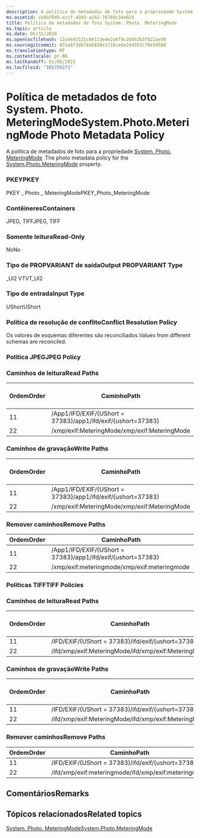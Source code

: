 ```yaml
---
description: A política de metadados de foto para a propriedade System. Photo. MeteringMode.
ms.assetid: cb0bf0d5-eccf-4345-a242-76769c34e02d
title: Política de metadados de foto System. Photo. MeteringMode
ms.topic: article
ms.date: 05/31/2018
ms.openlocfilehash: 12a4443521c84113e4e2a6f4c2b9b2b3f822ae90
ms.sourcegitcommit: 831e8f3db78ab820e1710cede244553c70e50500
ms.translationtype: MT
ms.contentlocale: pt-BR
ms.lasthandoff: 01/08/2021
ms.locfileid: "105759271"
---
```

# <a name="systemphotometeringmode-photo-metadata-policy"></a><span data-ttu-id="14ebf-103">Política de metadados de foto System. Photo. MeteringMode</span><span class="sxs-lookup"><span data-stu-id="14ebf-103">System.Photo.MeteringMode Photo Metadata Policy</span></span>

<span data-ttu-id="14ebf-104">A política de metadados de foto para a propriedade [System. Photo. MeteringMode](../properties/props-system-photo-meteringmode.md) .</span><span class="sxs-lookup"><span data-stu-id="14ebf-104">The photo metadata policy for the [System.Photo.MeteringMode](../properties/props-system-photo-meteringmode.md) property.</span></span>

### <a name="pkey"></a><span data-ttu-id="14ebf-105">PKEY</span><span class="sxs-lookup"><span data-stu-id="14ebf-105">PKEY</span></span>

<span data-ttu-id="14ebf-106">PKEY \_ Photo \_ MeteringMode</span><span class="sxs-lookup"><span data-stu-id="14ebf-106">PKEY\_Photo\_MeteringMode</span></span>

### <a name="containers"></a><span data-ttu-id="14ebf-107">Contêineres</span><span class="sxs-lookup"><span data-stu-id="14ebf-107">Containers</span></span>

<span data-ttu-id="14ebf-108">JPEG, TIFF</span><span class="sxs-lookup"><span data-stu-id="14ebf-108">JPEG, TIFF</span></span>

### <a name="read-only"></a><span data-ttu-id="14ebf-109">Somente leitura</span><span class="sxs-lookup"><span data-stu-id="14ebf-109">Read-Only</span></span>

<span data-ttu-id="14ebf-110">No</span><span class="sxs-lookup"><span data-stu-id="14ebf-110">No</span></span>

### <a name="output-propvariant-type"></a><span data-ttu-id="14ebf-111">Tipo de PROPVARIANT de saída</span><span class="sxs-lookup"><span data-stu-id="14ebf-111">Output PROPVARIANT Type</span></span>

<span data-ttu-id="14ebf-112">\_UI2 VT</span><span class="sxs-lookup"><span data-stu-id="14ebf-112">VT\_UI2</span></span>

### <a name="input-type"></a><span data-ttu-id="14ebf-113">Tipo de entrada</span><span class="sxs-lookup"><span data-stu-id="14ebf-113">Input Type</span></span>

<span data-ttu-id="14ebf-114">UShort</span><span class="sxs-lookup"><span data-stu-id="14ebf-114">UShort</span></span>

### <a name="conflict-resolution-policy"></a><span data-ttu-id="14ebf-115">Política de resolução de conflito</span><span class="sxs-lookup"><span data-stu-id="14ebf-115">Conflict Resolution Policy</span></span>

<span data-ttu-id="14ebf-116">Os valores de esquemas diferentes são reconciliados.</span><span class="sxs-lookup"><span data-stu-id="14ebf-116">Values from different schemas are reconciled.</span></span>

### <a name="jpeg-policy"></a><span data-ttu-id="14ebf-117">Política JPEG</span><span class="sxs-lookup"><span data-stu-id="14ebf-117">JPEG Policy</span></span>

### <a name="read-paths"></a><span data-ttu-id="14ebf-118">Caminhos de leitura</span><span class="sxs-lookup"><span data-stu-id="14ebf-118">Read Paths</span></span>



| <span data-ttu-id="14ebf-119">Ordem</span><span class="sxs-lookup"><span data-stu-id="14ebf-119">Order</span></span> | <span data-ttu-id="14ebf-120">Caminho</span><span class="sxs-lookup"><span data-stu-id="14ebf-120">Path</span></span>                          | <span data-ttu-id="14ebf-121">Formato de disco</span><span class="sxs-lookup"><span data-stu-id="14ebf-121">Disk Format</span></span> |
|-------|-------------------------------|-------------|
| <span data-ttu-id="14ebf-122">1</span><span class="sxs-lookup"><span data-stu-id="14ebf-122">1</span></span>     | <span data-ttu-id="14ebf-123">/App1/IFD/EXIF/{UShort = 37383}</span><span class="sxs-lookup"><span data-stu-id="14ebf-123">/app1/ifd/exif/{ushort=37383}</span></span> | <span data-ttu-id="14ebf-124">ushort</span><span class="sxs-lookup"><span data-stu-id="14ebf-124">ushort</span></span>      |
| <span data-ttu-id="14ebf-125">2</span><span class="sxs-lookup"><span data-stu-id="14ebf-125">2</span></span>     | <span data-ttu-id="14ebf-126">/xmp/exif:MeteringMode</span><span class="sxs-lookup"><span data-stu-id="14ebf-126">/xmp/exif:MeteringMode</span></span>        | <span data-ttu-id="14ebf-127">Unicode</span><span class="sxs-lookup"><span data-stu-id="14ebf-127">unicode</span></span>     |



 

### <a name="write-paths"></a><span data-ttu-id="14ebf-128">Caminhos de gravação</span><span class="sxs-lookup"><span data-stu-id="14ebf-128">Write Paths</span></span>



| <span data-ttu-id="14ebf-129">Ordem</span><span class="sxs-lookup"><span data-stu-id="14ebf-129">Order</span></span> | <span data-ttu-id="14ebf-130">Caminho</span><span class="sxs-lookup"><span data-stu-id="14ebf-130">Path</span></span>                          | <span data-ttu-id="14ebf-131">Formato de disco</span><span class="sxs-lookup"><span data-stu-id="14ebf-131">Disk Format</span></span> |
|-------|-------------------------------|-------------|
| <span data-ttu-id="14ebf-132">1</span><span class="sxs-lookup"><span data-stu-id="14ebf-132">1</span></span>     | <span data-ttu-id="14ebf-133">/App1/IFD/EXIF/{UShort = 37383}</span><span class="sxs-lookup"><span data-stu-id="14ebf-133">/app1/ifd/exif/{ushort=37383}</span></span> | <span data-ttu-id="14ebf-134">ushort</span><span class="sxs-lookup"><span data-stu-id="14ebf-134">ushort</span></span>      |
| <span data-ttu-id="14ebf-135">2</span><span class="sxs-lookup"><span data-stu-id="14ebf-135">2</span></span>     | <span data-ttu-id="14ebf-136">/xmp/exif:MeteringMode</span><span class="sxs-lookup"><span data-stu-id="14ebf-136">/xmp/exif:MeteringMode</span></span>        | <span data-ttu-id="14ebf-137">Unicode</span><span class="sxs-lookup"><span data-stu-id="14ebf-137">unicode</span></span>     |



 

### <a name="remove-paths"></a><span data-ttu-id="14ebf-138">Remover caminhos</span><span class="sxs-lookup"><span data-stu-id="14ebf-138">Remove Paths</span></span>



| <span data-ttu-id="14ebf-139">Ordem</span><span class="sxs-lookup"><span data-stu-id="14ebf-139">Order</span></span> | <span data-ttu-id="14ebf-140">Caminho</span><span class="sxs-lookup"><span data-stu-id="14ebf-140">Path</span></span>                          |
|-------|-------------------------------|
| <span data-ttu-id="14ebf-141">1</span><span class="sxs-lookup"><span data-stu-id="14ebf-141">1</span></span>     | <span data-ttu-id="14ebf-142">/App1/IFD/EXIF/{UShort = 37383}</span><span class="sxs-lookup"><span data-stu-id="14ebf-142">/app1/ifd/exif/{ushort=37383}</span></span> |
| <span data-ttu-id="14ebf-143">2</span><span class="sxs-lookup"><span data-stu-id="14ebf-143">2</span></span>     | <span data-ttu-id="14ebf-144">/xmp/exif:meteringmode</span><span class="sxs-lookup"><span data-stu-id="14ebf-144">/xmp/exif:meteringmode</span></span>        |



 

### <a name="tiff-policies"></a><span data-ttu-id="14ebf-145">Políticas TIFF</span><span class="sxs-lookup"><span data-stu-id="14ebf-145">TIFF Policies</span></span>

### <a name="read-paths"></a><span data-ttu-id="14ebf-146">Caminhos de leitura</span><span class="sxs-lookup"><span data-stu-id="14ebf-146">Read Paths</span></span>



| <span data-ttu-id="14ebf-147">Ordem</span><span class="sxs-lookup"><span data-stu-id="14ebf-147">Order</span></span> | <span data-ttu-id="14ebf-148">Caminho</span><span class="sxs-lookup"><span data-stu-id="14ebf-148">Path</span></span>                       | <span data-ttu-id="14ebf-149">Formato de disco</span><span class="sxs-lookup"><span data-stu-id="14ebf-149">Disk Format</span></span> |
|-------|----------------------------|-------------|
| <span data-ttu-id="14ebf-150">1</span><span class="sxs-lookup"><span data-stu-id="14ebf-150">1</span></span>     | <span data-ttu-id="14ebf-151">/IFD/EXIF/{UShort = 37383}</span><span class="sxs-lookup"><span data-stu-id="14ebf-151">/ifd/exif/{ushort=37383}</span></span>   | <span data-ttu-id="14ebf-152">ushort</span><span class="sxs-lookup"><span data-stu-id="14ebf-152">ushort</span></span>      |
| <span data-ttu-id="14ebf-153">2</span><span class="sxs-lookup"><span data-stu-id="14ebf-153">2</span></span>     | <span data-ttu-id="14ebf-154">/ifd/xmp/exif:MeteringMode</span><span class="sxs-lookup"><span data-stu-id="14ebf-154">/ifd/xmp/exif:MeteringMode</span></span> | <span data-ttu-id="14ebf-155">Unicode</span><span class="sxs-lookup"><span data-stu-id="14ebf-155">unicode</span></span>     |



 

### <a name="write-paths"></a><span data-ttu-id="14ebf-156">Caminhos de gravação</span><span class="sxs-lookup"><span data-stu-id="14ebf-156">Write Paths</span></span>



| <span data-ttu-id="14ebf-157">Ordem</span><span class="sxs-lookup"><span data-stu-id="14ebf-157">Order</span></span> | <span data-ttu-id="14ebf-158">Caminho</span><span class="sxs-lookup"><span data-stu-id="14ebf-158">Path</span></span>                       | <span data-ttu-id="14ebf-159">Formato de disco</span><span class="sxs-lookup"><span data-stu-id="14ebf-159">Disk Format</span></span> |
|-------|----------------------------|-------------|
| <span data-ttu-id="14ebf-160">1</span><span class="sxs-lookup"><span data-stu-id="14ebf-160">1</span></span>     | <span data-ttu-id="14ebf-161">/IFD/EXIF/{UShort = 37383}</span><span class="sxs-lookup"><span data-stu-id="14ebf-161">/ifd/exif/{ushort=37383}</span></span>   | <span data-ttu-id="14ebf-162">ushort</span><span class="sxs-lookup"><span data-stu-id="14ebf-162">ushort</span></span>      |
| <span data-ttu-id="14ebf-163">2</span><span class="sxs-lookup"><span data-stu-id="14ebf-163">2</span></span>     | <span data-ttu-id="14ebf-164">/ifd/xmp/exif:MeteringMode</span><span class="sxs-lookup"><span data-stu-id="14ebf-164">/ifd/xmp/exif:MeteringMode</span></span> | <span data-ttu-id="14ebf-165">Unicode</span><span class="sxs-lookup"><span data-stu-id="14ebf-165">unicode</span></span>     |



 

### <a name="remove-paths"></a><span data-ttu-id="14ebf-166">Remover caminhos</span><span class="sxs-lookup"><span data-stu-id="14ebf-166">Remove Paths</span></span>



| <span data-ttu-id="14ebf-167">Ordem</span><span class="sxs-lookup"><span data-stu-id="14ebf-167">Order</span></span> | <span data-ttu-id="14ebf-168">Caminho</span><span class="sxs-lookup"><span data-stu-id="14ebf-168">Path</span></span>                       |
|-------|----------------------------|
| <span data-ttu-id="14ebf-169">1</span><span class="sxs-lookup"><span data-stu-id="14ebf-169">1</span></span>     | <span data-ttu-id="14ebf-170">/IFD/EXIF/{UShort = 37383}</span><span class="sxs-lookup"><span data-stu-id="14ebf-170">/ifd/exif/{ushort=37383}</span></span>   |
| <span data-ttu-id="14ebf-171">2</span><span class="sxs-lookup"><span data-stu-id="14ebf-171">2</span></span>     | <span data-ttu-id="14ebf-172">/ifd/xmp/exif:meteringmode</span><span class="sxs-lookup"><span data-stu-id="14ebf-172">/ifd/xmp/exif:meteringmode</span></span> |



 

## <a name="remarks"></a><span data-ttu-id="14ebf-173">Comentários</span><span class="sxs-lookup"><span data-stu-id="14ebf-173">Remarks</span></span>

## <a name="related-topics"></a><span data-ttu-id="14ebf-174">Tópicos relacionados</span><span class="sxs-lookup"><span data-stu-id="14ebf-174">Related topics</span></span>

<dl> <dt>

[<span data-ttu-id="14ebf-175">System. Photo. MeteringMode</span><span class="sxs-lookup"><span data-stu-id="14ebf-175">System.Photo.MeteringMode</span></span>](../properties/props-system-photo-meteringmode.md)
</dt> </dl>

 

 
